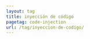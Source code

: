 ```yaml
---
layout: tag
title: inyección de código
pagetag: code-injection
url: /tag/inyeccion-de-codigo/
---
```

